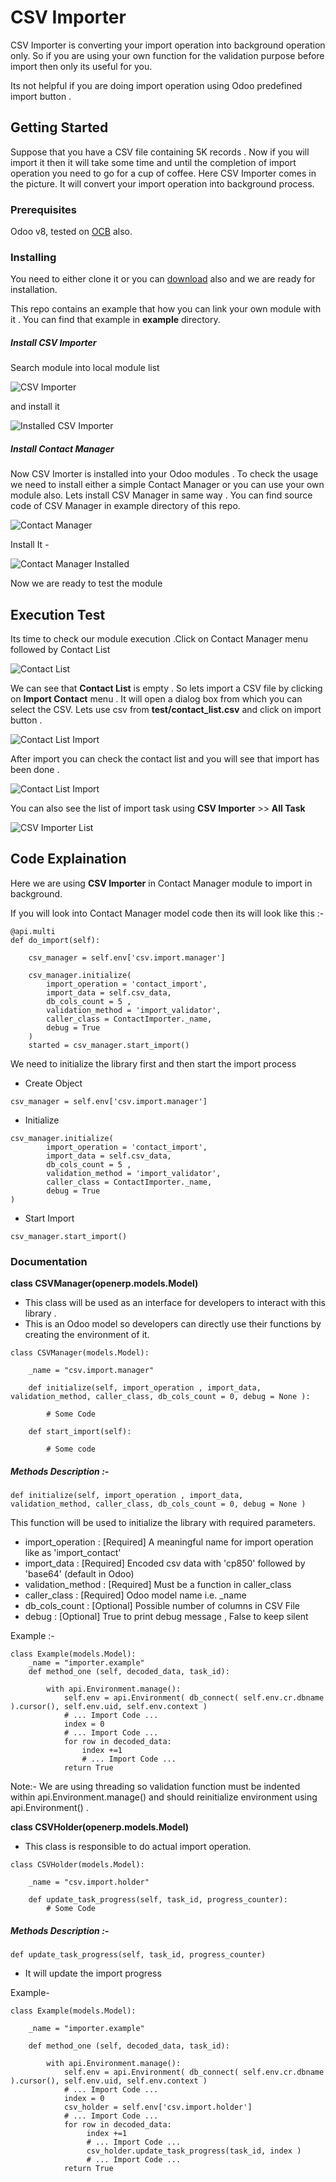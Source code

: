 # CSV Importer

CSV Importer is converting your import operation into background operation only. So if you are using your own function for the validation purpose before import then only its useful for you.

Its not helpful if you are doing import operation using Odoo predefined import button .

## Getting Started

Suppose that you have a CSV file containing 5K records . Now if you will import it then it will take some time and until the completion of import operation you need to go for a cup of coffee. Here CSV Importer comes in the picture. It will convert your import operation into background process.

### Prerequisites

Odoo v8, tested on [OCB](https://github.com/OCA/OCB) also.

### Installing

You need to either clone it or you can [download](https://github.com/SpiritualDixit/csv_importer/archive/master.zip) also and we are ready for installation.

This repo contains an example that how you can link your own module with it . You can find that example in **example** directory.

##### Install CSV Importer

Search module into local module list 

![CSV Importer](img/CSV_importer_install.png  "Install CSV Importer")

and install it

![Installed CSV Importer](img/Csv_importer_installed.png  "Installed CSV Importer")

##### Install Contact Manager

Now CSV Imorter is installed into your Odoo modules . To check the usage we need to install either a simple Contact Manager or you can use your own module also. Lets install CSV Manager in same way . You can find source code of CSV Manager in example directory of this repo.


![Contact Manager](img/contact_manager_install.png  "Contact Manager")

Install It -

![Contact Manager Installed](img/contact_manager_installed.png  "Contact Manager Installed")

Now we are ready to test the module 

## Execution Test

Its time to check our module execution .Click on Contact Manager menu  followed by Contact List

![Contact List](img/Contact_Manager_empty.png  "Contact List")

We can see that **Contact List** is empty . So lets import a CSV file by clicking on **Import Contact** menu . It will open a dialog box from which you can select the CSV. Lets use csv from **test/contact_list.csv**  and click on import button .

![Contact List Import](img/contact_manager_import.png  "Contact List Import")

After import you can check the contact list and you will see that import has been done .

![Contact List Import](img/contact_manager_imported.png  "Contact List Import")

You can also see the list of import task using **CSV Importer** >> **All Task**

![CSV Importer List](img/csv_import_progress.png  "CSV Importer List")


## Code Explaination 

Here we are using **CSV Importer** in Contact Manager module to import in background.

If you will look into Contact Manager model code then its will look like this :-


```
@api.multi
def do_import(self):
		
	csv_manager = self.env['csv.import.manager']
			
	csv_manager.initialize(
		import_operation = 'contact_import',
		import_data = self.csv_data, 
		db_cols_count = 5 , 
		validation_method = 'import_validator',
		caller_class = ContactImporter._name,
		debug = True
	)
	started = csv_manager.start_import()
```

We need to initialize the library first and then start the import process

* Create Object

```
csv_manager = self.env['csv.import.manager']
```
* Initialize 

```
csv_manager.initialize(
		import_operation = 'contact_import',
		import_data = self.csv_data, 
		db_cols_count = 5 , 
		validation_method = 'import_validator',
		caller_class = ContactImporter._name,
		debug = True
)
```

* Start Import

```
csv_manager.start_import()
```

### Documentation

**class CSVManager(openerp.models.Model)**

* This class will be used as an interface for developers to interact with this library .
* This is an Odoo model so developers can directly use their functions by creating the environment of it.

```
class CSVManager(models.Model):

    _name = "csv.import.manager"
    
    def initialize(self, import_operation , import_data, validation_method, caller_class, db_cols_count = 0, debug = None ):
    
        # Some Code
    
    def start_import(self):
    
        # Some code
```
#####  Methods Description :-
```
def initialize(self, import_operation , import_data, validation_method, caller_class, db_cols_count = 0, debug = None )
```

This function will be used to initialize the library with required parameters.

* import_operation    : [Required] A meaningful name for import operation like as 'import_contact'
* import_data         : [Required] Encoded csv data with 'cp850' followed by 'base64' (default in Odoo)
* validation_method   : [Required] Must be a function in caller_class
* caller_class        : [Required] Odoo model name i.e. _name 
* db_cols_count       : [Optional] Possible number of columns in CSV File
* debug               : [Optional] True to print debug message , False to keep silent

Example :-

```
class Example(models.Model):
    _name = "importer.example"
    def method_one (self, decoded_data, task_id):

        with api.Environment.manage():
            self.env = api.Environment( db_connect( self.env.cr.dbname ).cursor(), self.env.uid, self.env.context )
            # ... Import Code ...
            index = 0
            # ... Import Code ...
            for row in decoded_data:
                index +=1 
                # ... Import Code ...
            return True
```
Note:- We are using threading so validation function must be indented within api.Environment.manage() and should reinitialize     environment using api.Environment() .


**class CSVHolder(openerp.models.Model)**

* This class is responsible to do actual import operation.

```
class CSVHolder(models.Model):

    _name = "csv.import.holder"
    
    def update_task_progress(self, task_id, progress_counter):
        # Some Code
```
#####  Methods Description :-

```
def update_task_progress(self, task_id, progress_counter)
```
* It will update the import progress 

Example-

```
class Example(models.Model):
		
    _name = "importer.example"
    
    def method_one (self, decoded_data, task_id):
    
        with api.Environment.manage():
            self.env = api.Environment( db_connect( self.env.cr.dbname ).cursor(), self.env.uid, self.env.context )
            # ... Import Code ...
            index = 0
            csv_holder = self.env['csv.import.holder']
            # ... Import Code ...
            for row in decoded_data:
                 index +=1
                 # ... Import Code ...
                 csv_holder.update_task_progress(task_id, index )
                 # ... Import Code ...
            return True
```
